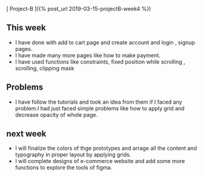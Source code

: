 [ Project-B ]({% post_url 2019-03-15-projectB-week4 %})

## This week
* I have done with add to cart page and create account and login , signup pages.
* I have made many more pages like how to make payment.
* I have used functions like constraints, fixed position while scrolling , scrolling, clipping mask
 

## Problems
* I have follow the tutorials and took an idea from them if I faced any problem.I had just faced 
simple problems like how to apply grid and decrease opacity of whole page.


## next week
* I will finalize the colors of thge prototypes and arrage all the content and typography in proper layout by applying grids.
* I will complete designs of e-commerce website and add some more functions to explore the tools of figma.
